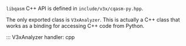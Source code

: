 `libqasm` C++ API is defined in `include/v3x/cqasm-py.hpp`.

The only exported class is `V3xAnalyzer`.
This is actually a C++ class that works as a binding for accessing C++ code from Python.

::: V3xAnalyzer
    handler: cpp
